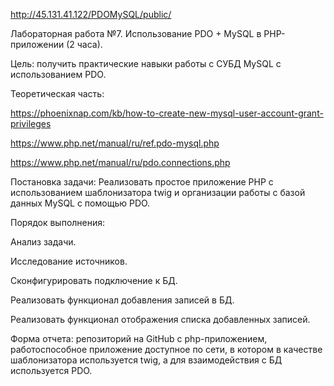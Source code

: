 http://45.131.41.122/PDOMySQL/public/

Лабораторная работа №7. Использование PDO + MySQL в PHP-приложении (2 часа).

Цель: получить практические навыки работы с СУБД MySQL с использованием PDO.

Теоретическая часть:

https://phoenixnap.com/kb/how-to-create-new-mysql-user-account-grant-privileges

https://www.php.net/manual/ru/ref.pdo-mysql.php

https://www.php.net/manual/ru/pdo.connections.php

Постановка задачи: Реализовать простое приложение PHP
с использованием шаблонизатора twig и организации работы с базой данных MySQL
с помощью PDO.

Порядок выполнения:

Анализ задачи.

Исследование источников.

Сконфигурировать подключение к БД.

Реализовать функционал добавления записей в БД.

Реализовать функционал отображения списка добавленных записей.

Форма отчета: репозиторий на GitHub с php-приложением,
работоспособное приложение доступное по сети, в котором в качестве шаблонизатора
используется twig, а для взаимодействия с БД используется PDO.
